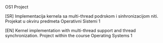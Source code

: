 OS1 Project

[SR]
Implementacija kernela sa multi-thread podrskom i sinhronizacijom niti. Projekat u okviru predmeta Operativni Sistemi 1

[EN]
Kernel implementation with multi-thread support and thread synchronization. Project within the course Operating Systems 1
